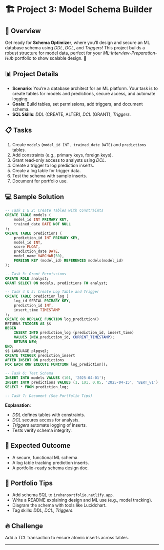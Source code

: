 # 🏗️ Project 3: Model Schema Builder

## 🌟 Overview

Get ready for **Schema Optimizer**, where you’ll design and secure an ML database schema using *DDL*, *DCL*, and *Triggers*! This project builds a robust structure for model data, perfect for your *ML-Interview-Preparation-Hub* portfolio to show scalable design. 🚀

## 📊 Project Details

- **Scenario**: You’re a database architect for an ML platform. Your task is to create tables for models and predictions, secure access, and automate logging.
- **Goals**: Build tables, set permissions, add triggers, and document schema.
- **SQL Skills**: *DDL* (CREATE, ALTER), *DCL* (GRANT), *Triggers*.

## 📋 Tasks

1. Create `models` (`model_id INT, trained_date DATE`) and `predictions` tables.
2. Add constraints (e.g., primary keys, foreign keys).
3. Grant read-only access to analysts using *DCL*.
4. Create a trigger to log prediction inserts.
5. Create a log table for trigger data.
6. Test the schema with sample inserts.
7. Document for portfolio use.

## 💻 Sample Solution

```sql
-- Task 1 & 2: Create Tables with Constraints
CREATE TABLE models (
    model_id INT PRIMARY KEY,
    trained_date DATE NOT NULL
);
CREATE TABLE predictions (
    prediction_id INT PRIMARY KEY,
    model_id INT,
    score FLOAT,
    prediction_date DATE,
    model_name VARCHAR(50),
    FOREIGN KEY (model_id) REFERENCES models(model_id)
);

-- Task 3: Grant Permissions
CREATE ROLE analyst;
GRANT SELECT ON models, predictions TO analyst;

-- Task 4 & 5: Create Log Table and Trigger
CREATE TABLE prediction_log (
    log_id SERIAL PRIMARY KEY,
    prediction_id INT,
    insert_time TIMESTAMP
);
CREATE OR REPLACE FUNCTION log_prediction()
RETURNS TRIGGER AS $$
BEGIN
    INSERT INTO prediction_log (prediction_id, insert_time)
    VALUES (NEW.prediction_id, CURRENT_TIMESTAMP);
    RETURN NEW;
END;
$$ LANGUAGE plpgsql;
CREATE TRIGGER prediction_insert
AFTER INSERT ON predictions
FOR EACH ROW EXECUTE FUNCTION log_prediction();

-- Task 6: Test Schema
INSERT INTO models VALUES (101, '2025-04-01');
INSERT INTO predictions VALUES (1, 101, 0.85, '2025-04-15', 'BERT_v1');
SELECT * FROM prediction_log;

-- Task 7: Document (See Portfolio Tips)
```

**Explanation**:
- *DDL* defines tables with constraints.
- *DCL* secures access for analysts.
- *Triggers* automate logging of inserts.
- Tests verify schema integrity.

## 🎯 Expected Outcome

- A secure, functional ML schema.
- A log table tracking prediction inserts.
- A portfolio-ready schema design doc.

## 💼 Portfolio Tips

- Add schema SQL to `irohanportfolio.netlify.app`.
- Write a README explaining design and ML use (e.g., model tracking).
- Diagram the schema with tools like Lucidchart.
- Tag skills: *DDL*, *DCL*, *Triggers*.

## 🔥 Challenge

Add a *TCL* transaction to ensure atomic inserts across tables.

---
